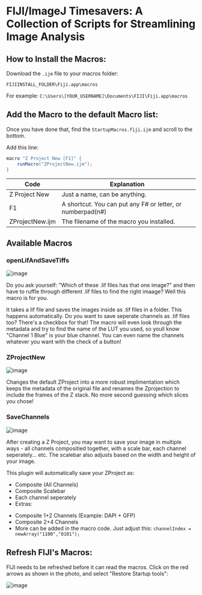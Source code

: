 # FIJI/ImageJ Timesavers: A Collection of Scripts for Streamlining Image Analysis

## How to Install the Macros:
Download the `.ijm` file to your macros folder:

`FIJIINSTALL_FOLDER\Fiji.app\macros`

For example:
`C:\Users\[YOUR_USERNAME]\Documents\FIJI\Fiji.app\macros`


## Add the Macro to the default Macro list:

Once you have done that, find the `StartupMacros.fiji.ijm` and scroll to the bottom.

Add this line:

```java
macro "Z Project New [F1]" {
	runMacro("ZProjectNew.ijm");
}
```

| Code  | Explanation |
| ------------- | ------------- |
| Z Project New  | Just a name, can be anything.  |
| F1  | A shortcut. You can put any F# or letter, or numberpad(n#)  |
| ZProjectNew.ijm | The filename of the macro you installed. |

## Available Macros
### openLifAndSaveTiffs
![image](https://github.com/maxistviews/FIJI_Timesavers/assets/17325179/be6d5d54-34c0-4aa1-92ea-663782e83b70)

Do you ask yourself: "Which of these .lif files has that one image?" and then have to ruffle through different .lif files to find the right imaage?
Well this macro is for you. 

It takes a lif file and saves the images inside as .tif files in a folder. This happens automatically.
Do you want to save seperate channels as .tif files too? There's a checkbox for that!
The macro will even look through the metadata and try to find the name of the LUT you used, so youll know "Channel 1 Blue" is your blue channel.
You can even name the channels whatever you want with the check of a button!


### ZProjectNew
![image](https://github.com/maxistviews/FIJI_Timesavers/assets/17325179/cdcd8705-dc64-4ae2-9d34-e221e40f0e2b)

Changes the default ZProject into a more robust implimentation which keeps the metadata of the original file and renames the Zprojection to include the frames of the Z stack. No more second guessing which slices you chose!



### SaveChannels
![image](https://github.com/maxistviews/FIJI_Timesavers/assets/17325179/8b8a7007-adc6-47e2-95d4-10aa1ca69154)

After creating a Z Project, you may want to save your image in multiple ways - all channels compositied together, with a scale bar, each channel seperately... etc.
The scalebar also adjusts based on the width and height of your image.

This plugin will automatically save your ZProject as:
* Composite (All Channels)
* Composite Scalebar
* Each channel seperately
* Extras:
- Composite 1+2 Channels (Example: DAPI + GFP)
- Composite 2+4 Channels
- More can be added in the macro code. Just adjust this: `channelIndex = newArray("1100","0101");`




## Refresh FIJI's Macros:

FIJI needs to be refreshed before it can read the macros. Click on the red arrows as shown in the photo, and select "Restore Startup tools":

![image](https://github.com/maxistviews/FIJI_Plugins/assets/17325179/b9fb9133-719e-4ebc-a2e7-52e9a689707f)
